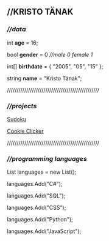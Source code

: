## //KRISTO TÄNAK


### *//data*

int **age** = 16;

bool **gender** = 0 *//male 0 female 1*

int[] **birthdate** = { "2005", "05", "15" };

string **name** = "Kristo Tänak";

////////////////////////////////////////////////

### *//projects*

[Sudoku](https://github.com/tanakimees/sudoku.git)

[Cookie Clicker](https://github.com/tanakimees/cookieclicker.git)

////////////////////////////////////////////////

### *//programming languages*

List<string> languages = new List<string>();
  
languages.Add("C#");

languages.Add("SQL");
  
languages.Add("CSS");
  
languages.Add("Python");
  
languages.Add("JavaScript");



<!--
**tanakimees/tanakimees** is a ✨ _special_ ✨ repository because its `README.md` (this file) appears on your GitHub profile.

Here are some ideas to get you started:

- 🔭 I’m currently working on ...
- 🌱 I’m currently learning ...
- 👯 I’m looking to collaborate on ...
- 🤔 I’m looking for help with ...
- 💬 Ask me about ...
- 📫 How to reach me: ...
- 😄 Pronouns: ...
- ⚡ Fun fact: ...
-->
